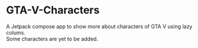 # GTA-V-Characters
A Jetpack compose app to show more about characters of GTA V using lazy colums.<br>
Some characters are yet to be added.
